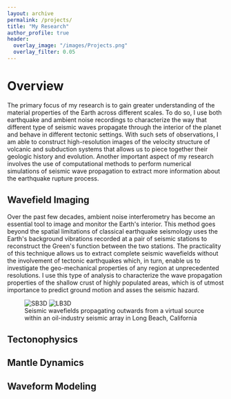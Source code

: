 ```yaml
---
layout: archive
permalink: /projects/
title: "My Research"
author_profile: true
header:
  overlay_image: "/images/Projects.png"
  overlay_filter: 0.05
---
```


# Overview
The primary focus of my research is to gain greater understanding of the material properties of the Earth across different scales. To do so, I use both earthquake and ambient noise recordings to characterize the way that different type of seismic waves propagate through the interior of the planet and behave in different tectonic settings. With such sets of observations, I am able to construct high-resolution images of the velocity structure of volcanic and subduction systems that allows us to piece together their geologic history and evolution. Another important aspect of my research involves the use of computational methods to perform numerical simulations of seismic wave propagation to extract more information about the earthquake rupture process.

## Wavefield Imaging
Over the past few decades, ambient noise interferometry has become an essential tool to image and monitor the Earth's interior. This method goes beyond the spatial limitations of classical earthquake seismology uses the Earth's background vibrations recorded at a pair of seismic stations to reconstruct the Green's function between the two stations. The practicality of this technique allows us to extract complete seismic wavefields without the involvement of tectonic earthquakes which, in turn, enable us to investigate the geo-mechanical properties of any region at unprecedented resolutions. I use this type of analysis to characterize the wave propagation properties of the shallow crust of highly populated areas, which is of utmost importance to predict ground motion and asses the seismic hazard.

<figure class="two-column">
  <img src="/files/SB3D.gif" alt="SB3D">
  <img src="/files/SB3D.gif" alt="LB3D">
  <figcaption>Seismic wavefields propagating outwards from a virtual source within an oil-industry seismic array in Long Beach, California</figcaption>
</figure>

## Tectonophysics

## Mantle Dynamics

## Waveform Modeling
